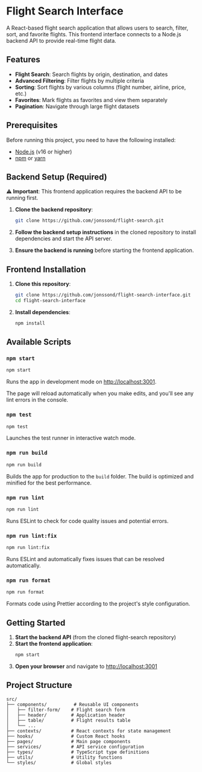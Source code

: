 # Flight Search Interface

A React-based flight search application that allows users to search, filter, sort, and favorite flights. This frontend interface connects to a Node.js backend API to provide real-time flight data.

## Features

- **Flight Search**: Search flights by origin, destination, and dates
- **Advanced Filtering**: Filter flights by multiple criteria
- **Sorting**: Sort flights by various columns (flight number, airline, price, etc.)
- **Favorites**: Mark flights as favorites and view them separately
- **Pagination**: Navigate through large flight datasets

## Prerequisites

Before running this project, you need to have the following installed:
- [Node.js](https://nodejs.org/) (v16 or higher)
- [npm](https://www.npmjs.com/) or [yarn](https://yarnpkg.com/)

## Backend Setup (Required)

**⚠️ Important**: This frontend application requires the backend API to be running first.

1. **Clone the backend repository**:
   ```bash
   git clone https://github.com/jonssond/flight-search.git
   ```

2. **Follow the backend setup instructions** in the cloned repository to install dependencies and start the API server.

3. **Ensure the backend is running** before starting the frontend application.

## Frontend Installation

1. **Clone this repository**:
   ```bash
   git clone https://github.com/jonssond/flight-search-interface.git
   cd flight-search-interface
   ```

2. **Install dependencies**:
   ```bash
   npm install
   ```

## Available Scripts

### `npm start`
```bash
npm start
```
Runs the app in development mode on [http://localhost:3001](http://localhost:3001).

The page will reload automatically when you make edits, and you'll see any lint errors in the console.

### `npm test`
```bash
npm test
```
Launches the test runner in interactive watch mode.

### `npm run build`
```bash
npm run build
```
Builds the app for production to the `build` folder. The build is optimized and minified for the best performance.

### `npm run lint`
```bash
npm run lint
```
Runs ESLint to check for code quality issues and potential errors.

### `npm run lint:fix`
```bash
npm run lint:fix
```
Runs ESLint and automatically fixes issues that can be resolved automatically.

### `npm run format`
```bash
npm run format
```
Formats code using Prettier according to the project's style configuration.

## Getting Started

1. **Start the backend API** (from the cloned flight-search repository)
2. **Start the frontend application**:
   ```bash
   npm start
   ```
3. **Open your browser** and navigate to [http://localhost:3001](http://localhost:3001)

## Project Structure

```
src/
├── components/          # Reusable UI components
│   ├── filter-form/    # Flight search form
│   ├── header/         # Application header
│   ├── table/          # Flight results table
│   └── ...
├── contexts/           # React contexts for state management
├── hooks/              # Custom React hooks
├── pages/              # Main page components
├── services/           # API service configuration
├── types/              # TypeScript type definitions
├── utils/              # Utility functions
└── styles/             # Global styles
```

